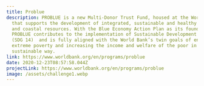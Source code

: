 ```yaml
---
title: Problue
description: PROBLUE is a new Multi-Donor Trust Fund, housed at the World Bank,
  that supports the development of integrated, sustainable and healthy marine
  and coastal resources. With the Blue Economy Action Plan as its foundation,
  PROBLUE contributes to the implementation of Sustainable Development Goal 14
  (SDG 14)  and is fully aligned with the World Bank’s twin goals of ending
  extreme poverty and increasing the income and welfare of the poor in a
  sustainable way.
link: https://www.worldbank.org/en/programs/problue
date: 2020-12-23T08:57:58.044Z
projectLink: https://www.worldbank.org/en/programs/problue
image: /assets/challenge1.webp
---
```

